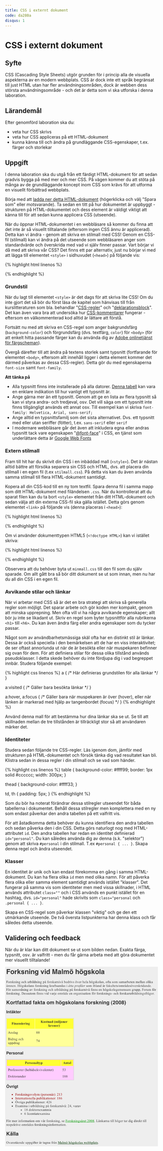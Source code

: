 ```yaml
---
title: CSS i externt dokument
code: da280a
disqus: 1
---
```


# CSS i externt dokument

## Syfte

CSS (Cascading Style Sheets) utgör grunden för i princip alla de visuella aspekterna av en modern webbplats. CSS är dock inte ett språk begränsat till just HTML utan har fler användningsområden, dock är webben dess största användningsområde - och det är detta som vi ska utforska i denna laboration.

## Lärandemål

Efter genomförd laboration ska du:

* veta hur CSS skrivs
* veta hur CSS appliceras på ett HTML-dokument
* kunna känna till och ändra på grundläggande CSS-egenskaper, t.ex. färger och storlekar

## Uppgift

I denna laboration ska du utgå från ett färdigt HTML-dokument för att sedan gradvis bygga på med mer och mer CSS. På vägen kommer du att stöta på många av de grundläggande koncept inom CSS som krävs för att utforma en visuellt förbättrad webbplats.

Börja med att [ladda ner detta HTML-dokument](/assets/material/da280a_ex_css_webpage.html) (högerklicka och välj "Spara som" eller motsvarande). Ta sedan en titt på hur dokumentet är uppbyggt - strukturen på HTML-dokumentet och dess element är väldigt viktigt att känna till för att sedan kunna applicera CSS (utseende).

När du öppnar HTML-dokumentet i en webbläsare så kommer du finna att det inte är så visuellt tilltalande (eftersom ingen CSS ännu är applicerad). Detta kan vi ändra - genom att skriva en stilmall med CSS! Genom en CSS-fil (stilmall) kan vi ändra på det utseende som webbläsaren anger som standardvärde och överskrida med vad vi själv finner passar. Vart börjar vi då med att skriva vår CSS? Det finns ett par alternativ, just nu börjar vi med att lägga till elementet `<style>` i sidhuvudet (`<head>`) på följande vis:

{% highlight html linenos %}
<style type="text/css">
    /* Mellan start- och sluttaggarna kommer vår CSS */
</style>
{% endhighlight %}

### Grundstil

När du lagt till elementet `<style>` är det dags för att skriva lite CSS! Om du inte gjort det så bör du först läsa de kapitel som hänvisas till från kurslitteraturen som bla. behandlar "[CSS-regler](http://reference.sitepoint.com/css/rulesets)" och "[deklarationsblock](http://reference.sitepoint.com/css/declarationblocks)". Det kan även vara bra att undersöka hur [CSS-kommentarer](http://www.sitepoint.com/web-foundations/css-comments/) fungerar - eftersom en välkommenterad kod alltid är lättare att förstå.

Fortsätt nu med att skriva en CSS-regel som anger bakgrundsfärg (`background-color`) och förgrundsfärg (dvs. textfärg, `color`) för `<body>` (för att enkelt hitta passande färger kan du använda dig av [Adobe onlinetjänst för färgscheman](https://color.adobe.com/explore/newest/?time=all)).

Övergå därefter till att ändra på textens storlek samt typsnitt (fortfarande för elementet `<body>`, eftersom allt innehåll ligger i detta element kommer det därmed påverkas av dessa CSS-regler). Detta gör du med egenskaperna `font-size` samt `font-family`.

**Att tänka på**

* Alla typsnitt finns inte installerade på alla datorer. [Denna tabell](http://media.24ways.org/2007/17/fontmatrix.html) kan vara en enklare indikation till hur vanligt ett typsnitt är.
* Ange gärna mer än ett typsnitt. Genom att ge en lista av flera typsnitt så kan vi styra andra- och tredjeval, osv. Det vill säga om ett typsnitt inte finns tillgängligt används ett annat osv. Till exempel kan vi skriva `font-family: Helvetica, Arial, sans-serif;`
* Ange alltid en typsnittsfamilj som det sista alternativet. Dvs. ett typsnitt med eller utan seriffer (fötter), t.ex. `sans-serif` eller `serif`
* I modernare webbläsare går det även att inkludera egna eller andras typsnitt tack vare egenskapen "[@font-face](http://reference.sitepoint.com/css/at-fontface)" i CSS, en tjänst som underlättare detta är [Google Web Fonts](https://www.google.com/fonts/)

### Extern stilmall

Fram till hit har du skrivit din CSS i en inbäddad mall (`<style>`). Det är nästan alltid bättre att försöka separera sin CSS och HTML, dvs. att placera din stilmall i en egen fil (t.ex `stilmall.css`). På detta vis kan du även använda samma stilmall till flera HTML-dokument samtidigt.

Kopera all din CSS-kod till en ny tom textfil. Spara denna fil i samma mapp som ditt HTML-dokument med filändelsen `.css`. När du kontrollerat att du sparat filen kan du ta bort `<style>` elementet från ditt HTML-dokument och sedan välja att din externa CSS-fil ska gälla istället. Detta görs genom elementet `<link>` på följande vis (denna placeras i `<head>`):

{% highlight html linenos %}
<link href="minmall.css" type="text/css" rel="stylesheet">
{% endhighlight %}

Om vi använder dokumenttypen HTML5 (`<!doctype HTML>`) kan vi istället skriva:

{% highlight html linenos %}
<link href="minmall.css" rel="stylesheet">
{% endhighlight %}

Observera att du behöver byta ut `minmall.css` till den fil som du själv sparade. Om allt gått bra så bör ditt dokument se ut som innan, men nu har du all din CSS i en egen fil.

### Avvikande stilar och länkar

När vi arbetar med CSS så är det en bra strategi att skriva så generella regler som möjligt. Det sparar arbete och gör koden mer kompakt, genom att minska upprepning. Men ofta vill vi ha några avvikande egenskaper; allt bör ju inte se likadant ut. Skriv en regel som byter typsnittför alla rubrikerna `<h1>` till `<h6>`. Du kan även ändra färg eller andra egenskaper som du tycker passar.

Något som av användbarhetsmässiga skäl ofta har en distinkt stil är länkar. Dessa är också speciella i den bemärkelsen att de har en viss interaktivitet; de ser oftast annorlunda ut när de är besökta eller när muspekaren befinner sig ovan för dem. För att definiera stilar för dessa olika tillstånd används pseudoklasser. I detta skede behöver du inte fördjupa dig i vad begreppet innbär. Studera följande exempel:


{% highlight css linenos %}
a {
    /* Här definieras grundstilen för alla länkar */
}

a:visited {
    /* Gäller bara besökta länkar */
}

a:hover, a:focus {
    /* Gäller bara när muspekaren är över (hover), eller när
       länken är markerad med hjälp av tangenbordet (focus) */
}
{% endhighlight %}

Använd denna mall för att bestämma hur dina länkar ska se ut. Se till att skillnaden mellan de tre tillstånden är tillräckligt stor så att användaren märker det.

### Identiteter

Studera sedan följande tre CSS-regler. Läs igenom dom, jämför med strukturen på HTML-dokumentet och försök tänka dig vad resultatet kan bli. Klistra sedan in dessa regler i din stilmall och se vad som händer.

{% highlight css linenos %}
table {
    background-color: #ffff99;
    border: 1px solid #cccccc;
    width: 300px;
}

thead {
    background-color: #ffff33;
}

td, th {
    padding: 5px;
}
{% endhighlight %}

Som du bör ha noterat förändrar dessa stilregler utseendet för båda tabellerna i dokumentet. Behåll dessa stilregler men komplettera med en ny som endast påverkar den andra tabellen på ett valfritt vis.

För att åstadkomma detta behöver du kunna identifiera den andra tabellen och sedan påverka den i din CSS. Detta görs naturlogt nog med HTML-attributet `id`. Den andra tabellen har redan en identitet definierad `id="personal"`. Du kan således använda dig av denna (s.k. "selektor") genom att skriva `#personal` i din stilmall. T.ex `#personal { ... }`. Skapa denna regel och ändra utseendet.

### Klasser

En identitet är unik och kan endast förekomma en gång i samma HTML-dokument. Du kan ha flera olika `id` men med olika namn. För att påverka flera olika eller samma element samtidigt används istället "klasser". Det fungerar på samma vis som identiteter men med vissa skillnader, i HTML används attributet `class=""` och i CSS används en punkt istället för en hashtag, dvs. `id="personal"` hade skrivits som `class="personal` och `.personal { ... }`.

Skapa en CSS-regel som påverkar klassen "viktig" och ge den ett utmärkande utseende. De två översta listpunkterna har denna klass och får således detta utseende.

## Validering och feedback

När du är klar kan ditt dokument se ut som bilden nedan. Exakta färga, typsnitt, osv. är valfritt - men du får gärna arbeta med att göra dokumentet mer visuellt tilltalande!

![Exempel av CSS lösning](/assets/material/da280a_ex_css_bild1.png)
